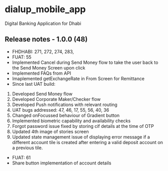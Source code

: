 # dialup_mobile_app

Digital Banking Application for Dhabi

## Release notes - 1.0.0 (48)

- FHDHABI: 271, 272, 274, 283,
- FUAT: 55
- Implemented Cancel during Send Money flow to take the user back to the Send Money Screen upon click
- Implemented FAQs from API
- Imaplemented getExchangeRate in From Screen for Remittance
- Since last UAT build:

1. Developed Send Money flow
2. Developed Corporate Maker/Checker flow
3. Developed Push notifications with relevant routing
4. UAT bugs addressed: 47, 46, 17, 55, 56, 40, 36
5. Changed onFocussed behaviour of Gradient button
6. Implemented biometric capability and availability checks
7. Forgot password issue fixed by storing cif details at the time of OTP
8. Updated 4th image of stories screen
9. Updated state management issue of displaying error message if a different account tile is created after entering a valid deposit account on a previous tile.

- FUAT: 61
- Share button implementation of account details
